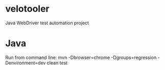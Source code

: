 # velotooler
Java WebDriver test automation project

# Java
Run from command line: mvn -Dbrowser=chrome -Dgroups=regression -Denvironment=dev clean test
